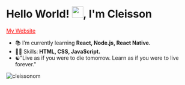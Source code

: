 <h1>Hello World! <img src="https://raw.githubusercontent.com/kaueMarques/kaueMarques/master/hi.gif" width="30px">, I'm Cleisson</h1>
<p>
  <a href="https://cleisson.vercel.app" target="blank" style="color: red;">My Website</a>
</p>

<!--- 🔭 I’m currently working on ...-->
- 📚 I’m currently learning <strong>React, Node.js, React Native.</strong>
- 👨‍💻 Skills:<strong> HTML, CSS, JavaScript.</strong><br>
- ☯︎"Live as if you were to die tomorrow. Learn as if you were to live forever."
<p><img src="https://github-readme-stats.vercel.app/api?username=cleissonom&show_icons=true" alt="cleissonom"/></p>




